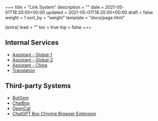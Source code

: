 +++
title = "Link System"
description = ""
date = 2021-05-01T18:20:00+00:00
updated = 2021-05-01T18:20:00+00:00
draft = false
weight = 1
sort_by = "weight"
template = "docs/page.html"

[extra]
lead = ""
toc = true
top = false
+++

## Internal Services

- [Assistant - Global-1](https://talk.proxyxai.com)
- [Assistant - Global-2](https://talk-open.vercel.app)
- [Assistant - China](https://chat.proxyxai.com)
- [Translation](https://tr.proxyxai.com)

## Third-party Systems

- [BotGem](https://botgem.com)
- [ChatBox](https://chatboxai.app)
- [OpenCat](https://opencat.app)
- [ChatGPT Box Chrome Browser Extension](https://chrome.google.com/webstore/detail/chatgptbox/eobbhoofkanlmddnplfhnmkfbnlhpbbo)
